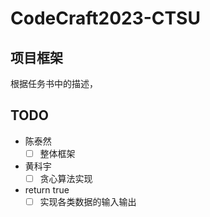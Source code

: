 # CodeCraft2023-CTSU

## 项目框架

根据任务书中的描述，

## TODO

- 陈泰然
  - [ ] 整体框架
- 黄科宇
  - [ ] 贪心算法实现
- return true
  - [ ] 实现各类数据的输入输出
